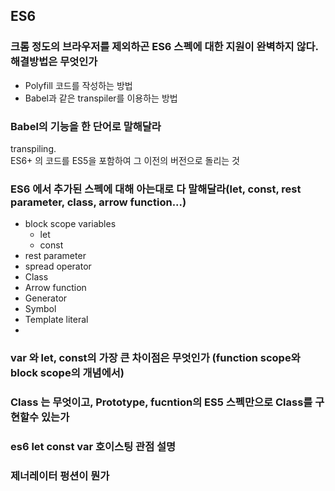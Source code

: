 ## ES6

### 크롬 정도의 브라우저를 제외하곤 ES6 스펙에 대한 지원이 완벽하지 않다. 해결방법은 무엇인가

-   Polyfill 코드를 작성하는 방법
-   Babel과 같은 transpiler를 이용하는 방법

### Babel의 기능을 한 단어로 말해달라

transpiling.  
ES6+ 의 코드를 ES5을 포함하여 그 이전의 버전으로 돌리는 것

### ES6 에서 추가된 스펙에 대해 아는대로 다 말해달라(let, const, rest parameter, class, arrow function...)

-   block scope variables
    -   let
    -   const
-   rest parameter
-   spread operator
-   Class
-   Arrow function
-   Generator
-   Symbol
-   Template literal
-

### var 와 let, const의 가장 큰 차이점은 무엇인가 (function scope와 block scope의 개념에서)

### Class 는 무엇이고, Prototype, fucntion의 ES5 스펙만으로 Class를 구현할수 있는가

### es6 let const var 호이스팅 관점 설명

### 제너레이터 펑션이 뭔가

